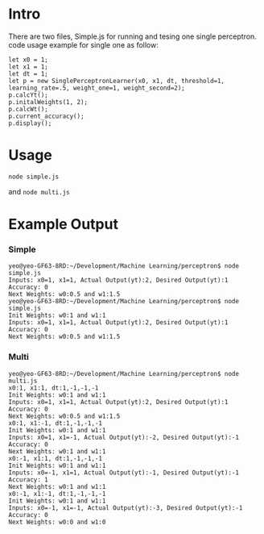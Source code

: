 # Intro
There are two files, Simple.js for running and tesing one single perceptron. code usage example for single one as follow:

```
let x0 = 1;
let x1 = 1;
let dt = 1;
let p = new SinglePerceptronLearner(x0, x1, dt, threshold=1, learning_rate=.5, weight_one=1, weight_second=2);
p.calcYt();
p.initalWeights(1, 2);
p.calcWt();
p.current_accuracy();
p.display();
```

# Usage

`node simple.js`

and
`node multi.js`


# Example Output

### Simple

```
yeo@yeo-GF63-8RD:~/Development/Machine Learning/perceptron$ node simple.js 
Inputs: x0=1, x1=1, Actual Output(yt):2, Desired Output(yt):1
Accuracy: 0
Next Weights: w0:0.5 and w1:1.5
yeo@yeo-GF63-8RD:~/Development/Machine Learning/perceptron$ node simple.js 
Init Weights: w0:1 and w1:1
Inputs: x0=1, x1=1, Actual Output(yt):2, Desired Output(yt):1
Accuracy: 0
Next Weights: w0:0.5 and w1:1.5
```

### Multi
```
yeo@yeo-GF63-8RD:~/Development/Machine Learning/perceptron$ node multi.js 
x0:1, x1:1, dt:1,-1,-1,-1
Init Weights: w0:1 and w1:1
Inputs: x0=1, x1=1, Actual Output(yt):2, Desired Output(yt):1
Accuracy: 0
Next Weights: w0:0.5 and w1:1.5
x0:1, x1:-1, dt:1,-1,-1,-1
Init Weights: w0:1 and w1:1
Inputs: x0=1, x1=-1, Actual Output(yt):-2, Desired Output(yt):-1
Accuracy: 0
Next Weights: w0:1 and w1:1
x0:-1, x1:1, dt:1,-1,-1,-1
Init Weights: w0:1 and w1:1
Inputs: x0=-1, x1=1, Actual Output(yt):-1, Desired Output(yt):-1
Accuracy: 1
Next Weights: w0:1 and w1:1
x0:-1, x1:-1, dt:1,-1,-1,-1
Init Weights: w0:1 and w1:1
Inputs: x0=-1, x1=-1, Actual Output(yt):-3, Desired Output(yt):-1
Accuracy: 0
Next Weights: w0:0 and w1:0
```